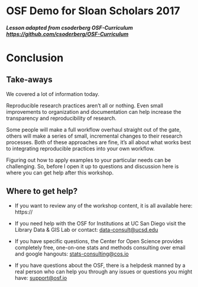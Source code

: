 # OSF Demo for Sloan Scholars 2017

##### Lesson adapted from csoderberg OSF-Curriculum https://github.com/csoderberg/OSF-Curriculum



# Conclusion


## Take-aways

We covered a lot of information today.

Reproducible research practices aren’t all or nothing. Even small improvements to organization and documentation can help increase the transparency and reproducibility of research.

Some people will make a full workflow overhaul straight out of the gate, others will make a series of small, incremental changes to their research processes. Both of these approaches are fine, it’s all about what works best to integrating reproducible practices into your own workflow.

Figuring out how to apply examples to your particular needs can be challenging. So, before I open it up to questions and discussion here is where you can get help after this workshop.

## Where to get help?

* If you want to review any of the workshop content, it is all available here:
https://

* If you need help with the OSF for Institutions at UC San Diego visit the Library Data & GIS Lab or contact:
data-consult@ucsd.edu

* If you have specific questions, the Center for Open Science provides completely free, one-on-one stats and methods consulting over email and google hangouts:
stats-consulting@cos.io

* If you have questions about the OSF, there is a helpdesk manned by a real person who can help you through any issues or questions you might have:
support@osf.io

